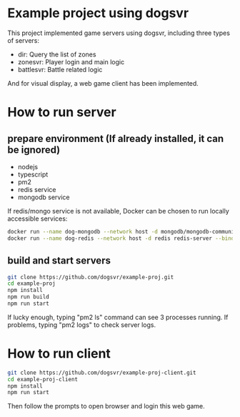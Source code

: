 # Example project using dogsvr
This project implemented game servers using dogsvr, including three types of servers:
- dir: Query the list of zones
- zonesvr: Player login and main logic
- battlesvr: Battle related logic

And for visual display, a web game client has been implemented.

# How to run server
## prepare environment (If already installed, it can be ignored)
- nodejs
- typescript
- pm2
- redis service
- mongodb service

If redis/mongo service is not available, Docker can be chosen to run locally accessible services:
```sh
docker run --name dog-mongodb --network host -d mongodb/mongodb-community-server --bind_ip localhost
docker run --name dog-redis --network host -d redis redis-server --bind 127.0.0.1
```

## build and start servers
```sh
git clone https://github.com/dogsvr/example-proj.git
cd example-proj
npm install
npm run build
npm run start
```

If lucky enough, typing "pm2 ls" command can see 3 processes running.
If problems, typing "pm2 logs" to check server logs.

# How to run client
```sh
git clone https://github.com/dogsvr/example-proj-client.git
cd example-proj-client
npm install
npm run start
```

Then follow the prompts to open browser and login this web game.
